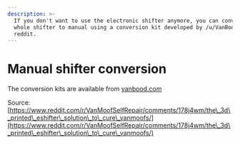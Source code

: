 ```yaml
---
description: >-
  If you don't want to use the electronic shifter anymore, you can convert the
  whole shifter to manual using a conversion kit developed by /u/VanBood on
  reddit.
---
```


# Manual shifter conversion

The conversion kits are available from [vanbood.com](http://vanbood.com)

Source: [https://www.reddit.com/r/VanMoofSelfRepair/comments/178j4wm/the\_3d\_printed\_eshifter\_solution\_to\_cure\_vanmoofs/](https://www.reddit.com/r/VanMoofSelfRepair/comments/178j4wm/the\_3d\_printed\_eshifter\_solution\_to\_cure\_vanmoofs/)
